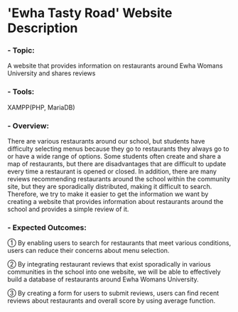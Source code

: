 # 'Ewha Tasty Road' Website Description

### - Topic:
 A website that provides information on restaurants around Ewha Womans University and shares reviews
 
### - Tools:
 XAMPP(PHP, MariaDB)

### - Overview:

 There are various restaurants around our school, but students have difficulty selecting menus because they go to restaurants they always go to or have a wide range of options. Some students often create and share a map of restaurants, but there are disadvantages that are difficult to update every time a restaurant is opened or closed. In addition, there are many reviews recommending restaurants around the school within the community site, but they are sporadically distributed, making it difficult to search. Therefore, we try to make it easier to get the information we want by creating a website that provides information about restaurants around the school and provides a simple review of it.

### - Expected Outcomes: 

  ① By enabling users to search for restaurants that meet various conditions, users can reduce their concerns about menu selection.

  ② By integrating restaurant reviews that exist sporadically in various communities in the school into one website, we will be able to effectively build a database of restaurants around Ewha Womans University.

  ③ By creating a form for users to submit reviews, users can find recent reviews about restaurants and overall score by using average function.

